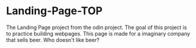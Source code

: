 # Landing-Page-TOP
The Landing Page project from the odin project. The goal of this project is to practice building webpages. This page is made for a imaginary company that sells beer. Who doesn't like beer?
